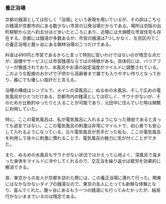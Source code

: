 ### 養正浴場

京都の銭湯としては珍しく「浴場」という表現を用いているが、その訳はこちらの銭湯が京都市内にある数少ない市営の公衆浴場だからである。場所は京阪の出町柳駅から北へ約五分ほど歩いたところにあり、近隣には大規模な市営住宅も存在する。京都には銭湯が多数あるが、市営の銭湯は7つしかなく、左京区内でこの養正浴場と鹿ヶ谷にある錦林浴場の二つだけである。

料金は490円と市営であるからと言って特別に安いわけではないのが残念な点だが、設備やサービスには市営銭湯ならではの特徴がある。具体的には、バリアフリーが徹底されており、水風呂やお湯の設定温度がマイルドに調整されている。このような配慮のおかげで子供から高齢者まで誰でも入りやすい作りとなっており、誰にでも優しい設計だと言える。

浴槽の構成はシンプルで、メインの深風呂に、ぬるめの水風呂、そして広めの電気風呂がひとつだけある。京都市内の銭湯としては珍しく、サウナがないが、そのためか比較的ゆったりと入ることが可能であり、元田中に住んでいた時は頻繁に利用していた。

特に、ここの電気風呂は、私が電気風呂に入れるようになった理由であると言っても過言ではない。ここの電気風呂の刺激は非常にマイルドで、初心者でも安心して入れるようになっている。元々電気風呂が苦手だった私も、ここの電気風呂を利用して徐々に刺激に慣れることで、電気風呂の魅力に気が付くことができた。

また、ぬるめの水風呂もサウナがない状況ではかえって心地よく、深風呂で温まった身体をマイルドに冷やしてくれるので、交互浴を繰り返せば疲労を効果的に解消できる。

昔、東京からの友人が京都を訪れた際には、この養正浴場に連れて行った。関東にはなかなかないタイプの銭湯なので、東京の友人にとっても新鮮な体験となり、喜んでくれた。鹿ヶ谷にあるもう一つの銭湯にも行ってみたかったが、結局行かないままでいるのは残念である。